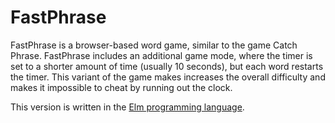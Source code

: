 FastPhrase
==========

FastPhrase is a browser-based word game, similar to the game Catch Phrase. FastPhrase includes an additional game mode, where the timer is set to a shorter amount of time (usually 10 seconds), but each word restarts the timer. This variant of the game makes increases the overall difficulty and makes it impossible to cheat by running out the clock.

This version is written in the [Elm programming language](https://elm-lang.org/).

